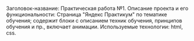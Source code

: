 Заголовок-название: Практическая работа №1.
Описание проекта и его функциональности: Страница "Яндекс Практикум" по тематике обучения; содержит блоки с описанием техник обучения, принципов обучения и пр., включает анимации.
Используемые технологии: html, css.
